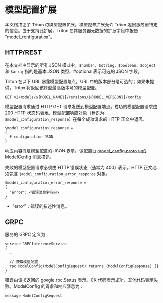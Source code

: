 <!--
# Copyright (c) 2020-2023, NVIDIA CORPORATION. All rights reserved.
#
# Redistribution and use in source and binary forms, with or without
# modification, are permitted provided that the following conditions
# are met:
#  * Redistributions of source code must retain the above copyright
#    notice, this list of conditions and the following disclaimer.
#  * Redistributions in binary form must reproduce the above copyright
#    notice, this list of conditions and the following disclaimer in the
#    documentation and/or other materials provided with the distribution.
#  * Neither the name of NVIDIA CORPORATION nor the names of its
#    contributors may be used to endorse or promote products derived
#    from this software without specific prior written permission.
#
# THIS SOFTWARE IS PROVIDED BY THE COPYRIGHT HOLDERS ``AS IS'' AND ANY
# EXPRESS OR IMPLIED WARRANTIES, INCLUDING, BUT NOT LIMITED TO, THE
# IMPLIED WARRANTIES OF MERCHANTABILITY AND FITNESS FOR A PARTICULAR
# PURPOSE ARE DISCLAIMED.  IN NO EVENT SHALL THE COPYRIGHT OWNER OR
# CONTRIBUTORS BE LIABLE FOR ANY DIRECT, INDIRECT, INCIDENTAL, SPECIAL,
# EXEMPLARY, OR CONSEQUENTIAL DAMAGES (INCLUDING, BUT NOT LIMITED TO,
# PROCUREMENT OF SUBSTITUTE GOODS OR SERVICES; LOSS OF USE, DATA, OR
# PROFITS; OR BUSINESS INTERRUPTION) HOWEVER CAUSED AND ON ANY THEORY
# OF LIABILITY, WHETHER IN CONTRACT, STRICT LIABILITY, OR TORT
# (INCLUDING NEGLIGENCE OR OTHERWISE) ARISING IN ANY WAY OUT OF THE USE
# OF THIS SOFTWARE, EVEN IF ADVISED OF THE POSSIBILITY OF SUCH DAMAGE.
-->

# 模型配置扩展

本文档描述了 Triton 的模型配置扩展。模型配置扩展允许 Triton 返回服务器特定的信息。由于支持此扩展，Triton 在其服务器元数据的扩展字段中报告 "model_configuration"。

## HTTP/REST

在本文档中显示的所有 JSON 模式中，`$number`、`$string`、`$boolean`、`$object` 和 `$array` 指的是基本 JSON 类型。#optional 表示可选的 JSON 字段。

Triton 在以下 URL 暴露模型配置端点。URL 中的版本部分是可选的；如果未提供，Triton 将返回该模型最高版本号的模型配置。

```
GET v2/models/${MODEL_NAME}[/versions/${MODEL_VERSION}]/config
```

模型配置请求通过 HTTP GET 请求发送到模型配置端点。成功的模型配置请求由 200 HTTP 状态码表示。模型配置响应对象（标识为 `$model_configuration_response`）在每个成功请求的 HTTP 正文中返回。

```
$model_configuration_response =
{
  # configuration JSON
}
```

响应内容将是模型配置的 JSON 表示，该配置由 [model_config.proto 中的 ModelConfig 消息](https://github.com/triton-inference-server/common/blob/main/protobuf/model_config.proto)描述。

失败的模型配置请求必须由 HTTP 错误状态（通常为 400）表示。HTTP 正文必须包含 `$model_configuration_error_response` 对象。

```
$model_configuration_error_response =
{
  "error": <错误消息字符串>
}
```

- "error"：错误的描述性消息。

## GRPC

服务的 GRPC 定义为：

```
service GRPCInferenceService
{
  …

  // 获取模型配置
  rpc ModelConfig(ModelConfigRequest) returns (ModelConfigResponse) {}
}
```

错误由请求返回的 google.rpc.Status 表示。OK 代码表示成功，其他代码表示失败。ModelConfig 的请求和响应消息为：

```
message ModelConfigRequest
```